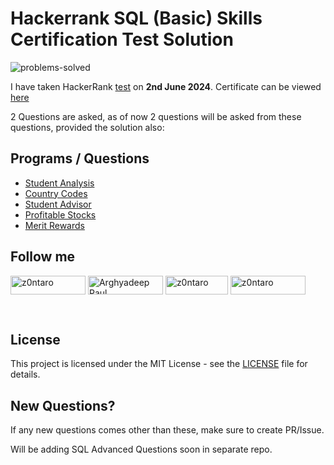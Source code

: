 # Hackerrank SQL (Basic) Skills Certification Test Solution

![problems-solved](https://img.shields.io/badge/problem%20solved-5-1f72ff.svg)

I have taken HackerRank [test](https://www.hackerrank.com/skills-verification/sql_basic) on __2nd June 2024__. 
Certificate can be viewed [here](https://www.hackerrank.com/certificates/d32893d31f61)

2 Questions are asked, as of now 2 questions will be asked from these questions, provided the solution also:
## Programs / Questions
- [Student Analysis](student-analysis.sql)
- [Country Codes](country-codes.sql)
- [Student Advisor](student-advisor.sql)
- [Profitable Stocks](profitable-stocks.sql)
- [Merit Rewards](merit-rewards.sql)

## Follow me

<a href="https://codepen.io/Z0ntaro" target="blank"><img align="center" src="https://img.shields.io/badge/Codepen-000000?style=for-the-badge&logo=codepen&logoColor=white" alt="z0ntaro" height="30" width="120" /></a>
<a href="https://www.linkedin.com/in/arghyadeep-paul-039445204/" target="blank"><img align="center" src="https://img.shields.io/badge/linkedin-%230077B5.svg?style=for-the-badge&logo=linkedin&logoColor=white" alt="Arghyadeep Paul" height="30" width="120" /></a>
<a href="https://twitter.com/z0ntaro" target="blank"><img align="center" src="https://img.shields.io/badge/Twitter-%231DA1F2.svg?style=for-the-badge&logo=Twitter&logoColor=white" alt="z0ntaro" height="30" width="100" /></a>
<a href="https://instagram.com/zontaro.ai" target="blank"><img align="center" src="https://img.shields.io/badge/Instagram-%23E4405F.svg?style=for-the-badge&logo=Instagram&logoColor=white" alt="z0ntaro" height="30" width="120" /></a>

<br/>

## License

This project is licensed under the MIT License - see the [LICENSE](LICENSE) file for details.


## New Questions?
If any new questions comes other than these, make sure to create PR/Issue.

Will be adding SQL Advanced Questions soon in separate repo.
